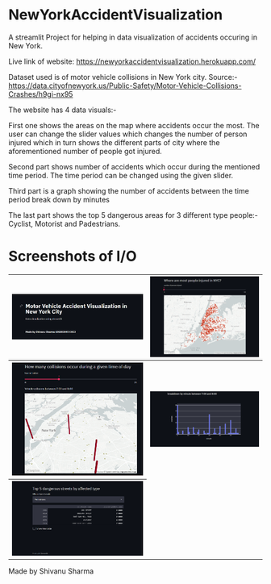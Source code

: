 # NewYorkAccidentVisualization
A streamlit Project for helping in data visualization of accidents occuring in New York.

Live link of website: https://newyorkaccidentvisualization.herokuapp.com/

Dataset used is of motor vehicle collisions in New York city. Source:-https://data.cityofnewyork.us/Public-Safety/Motor-Vehicle-Collisions-Crashes/h9gi-nx95

The website has 4 data visuals:-

First one shows the areas on the map where accidents occur the most. The user can change the slider values which changes the number of person injured which in turn shows the different parts of city where the aforementioned number of people got injured.

Second part shows number of accidents which occur during the mentioned time period. The time period can be changed using the given slider.

Third part is a graph showing the number of accidents between the time period break down by minutes

The last part shows the top 5 dangerous areas for 3 different type people:- Cyclist, Motorist and Padestrians.


# Screenshots of I/O

<table style="width:100%">
  <tr>
    <th><img src="img/ss1.png" width=500/></th>
    <th><img src="img/ss2.png" width=500/></th>
  </tr>
  <tr>
    <th><img src="img/ss3.png" width=500/></th>
    <th><img src="img/ss4.png" width=500/></th>
  </tr>
  <tr>
    <th><img src="img/ss5.png" width=600/></th>
  </tr>
 </table>

Made by Shivanu Sharma

